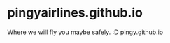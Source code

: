 pingyairlines.github.io
=======================
Where we will fly you maybe safely. :D
pingy.github.io
